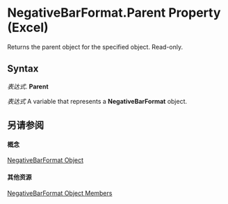 
# NegativeBarFormat.Parent Property (Excel)

Returns the parent object for the specified object. Read-only.


## Syntax

 _表达式_. **Parent**

 _表达式_ A variable that represents a **NegativeBarFormat** object.


## 另请参阅


#### 概念


[NegativeBarFormat Object](25daa644-29af-a7c1-1d11-be9c72cfff7a.md)
#### 其他资源


[NegativeBarFormat Object Members](http://msdn.microsoft.com/library/4c26bd77-17a6-453d-75d0-ac83066fab5b%28Office.15%29.aspx)